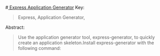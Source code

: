 #[ Express Application Generator](http://expressjs.com/en/starter/generator.html)
Key:
> Express, Application Generator,

Abstract:
> Use the application generator tool, express-generator, to quickly create an application skeleton.Install express-generator with the following command:
